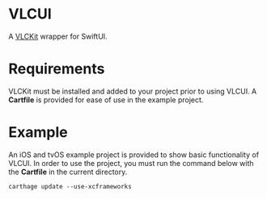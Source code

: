 # VLCUI

A [VLCKit](https://code.videolan.org/videolan/VLCKit) wrapper for SwiftUI.

# Requirements

VLCKit must be installed and added to your project prior to using VLCUI. A **Cartfile** is provided for ease of use in the example project.

# Example

An iOS and tvOS example project is provided to show basic functionality of VLCUI. In order to use the project, you must run the command below with the **Cartfile** in the current directory.

```
carthage update --use-xcframeworks
```
